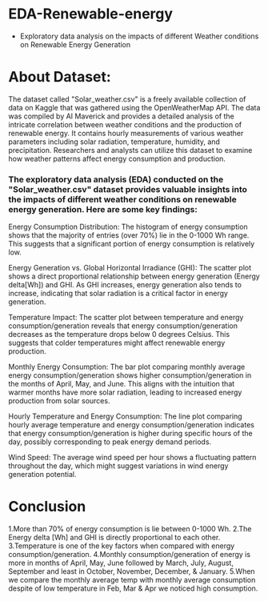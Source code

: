 # EDA-Renewable-energy
- Exploratory data analysis on the impacts of different Weather conditions on Renewable Energy Generation
# About Dataset:
The dataset called "Solar_weather.csv" is a freely available collection of data on Kaggle that was gathered using the OpenWeatherMap API. The data was compiled by AI Maverick and provides a detailed analysis of the intricate correlation between weather conditions and the production of renewable energy. It contains hourly measurements of various weather parameters including solar radiation, temperature, humidity, and precipitation. Researchers and analysts can utilize this dataset to examine how weather patterns affect energy consumption and production.

### The exploratory data analysis (EDA) conducted on the "Solar_weather.csv" dataset provides valuable insights into the impacts of different weather conditions on renewable energy generation. Here are some key findings:
Energy Consumption Distribution: The histogram of energy consumption shows that the majority of entries (over 70%) lie in the 0-1000 Wh range. This suggests that a significant portion of energy consumption is relatively low.

Energy Generation vs. Global Horizontal Irradiance (GHI): The scatter plot shows a direct proportional relationship between energy generation (Energy delta[Wh]) and GHI. As GHI increases, energy generation also tends to increase, indicating that solar radiation is a critical factor in energy generation.

Temperature Impact: The scatter plot between temperature and energy consumption/generation reveals that energy consumption/generation decreases as the temperature drops below 0 degrees Celsius. This suggests that colder temperatures might affect renewable energy production.

Monthly Energy Consumption: The bar plot comparing monthly average energy consumption/generation shows higher consumption/generation in the months of April, May, and June. This aligns with the intuition that warmer months have more solar radiation, leading to increased energy production from solar sources.

Hourly Temperature and Energy Consumption: The line plot comparing hourly average temperature and energy consumption/generation indicates that energy consumption/generation is higher during specific hours of the day, possibly corresponding to peak energy demand periods.

Wind Speed: The average wind speed per hour shows a fluctuating pattern throughout the day, which might suggest variations in wind energy generation potential.

# Conclusion
1.More than 70% of energy consumption is lie between 0-1000 Wh.
2.The Energy delta [Wh] and GHI is directly proportional to each other.
3.Temperature is one of the key factors when compared with energy consumption/generation.
4.Monthly consumption/generation of energy is more in months of April, May, June followed by March, July, August, September and least in October, November, December, & January.
5.When we compare the monthly average temp with monthly average consumption despite of low temperature in Feb, Mar & Apr we noticed high consumption.
